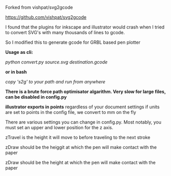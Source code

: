Forked from vishpat/svg2gcode

https://github.com/vishpat/svg2gcode

I found that the plugins for inkscape and illustrator would crash when I tried to convert SVG's with many thousands of lines to gcode. 

So I modified this to generate gcode for GRBL based pen plotter

**Usage as cli:**

_python convert.py source.svg destination.gcode_

**or in bash**

_copy 's2g' to your path and run from anywhere_

**There is a brute force path optimisator algarithm. Very slow for large files, can be disabled in config.py**

**illustrator exports in points** regardless of your document settings
if units are set to points in the config file, we convert to mm on the fly

There are various settings you can change in config.py. Most notably, you must set an upper and lower position for the z axis.

zTravel is the height it will move to before traveling to the next stroke

zDraw should be the heiggit at which the pen will make contact with the paper

zDraw should be the height at which the pen will make contact with the paper

